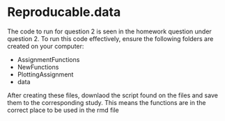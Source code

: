 # Reproducable.data

The code to run for question 2 is seen in the homework question under question 2. To run this code effectively, ensure the following folders are created on your computer:
- AssignmentFunctions
- NewFunctions
- PlottingAssignment
- data

After creating these files, downlaod the script found on the files and save them to the corresponding study. This means the functions are in the correct place to be used in the rmd file
